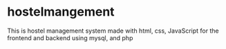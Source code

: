 # hostelmangement

This is hostel management system made with html, css, JavaScript for the frontend and backend using mysql, and php 


